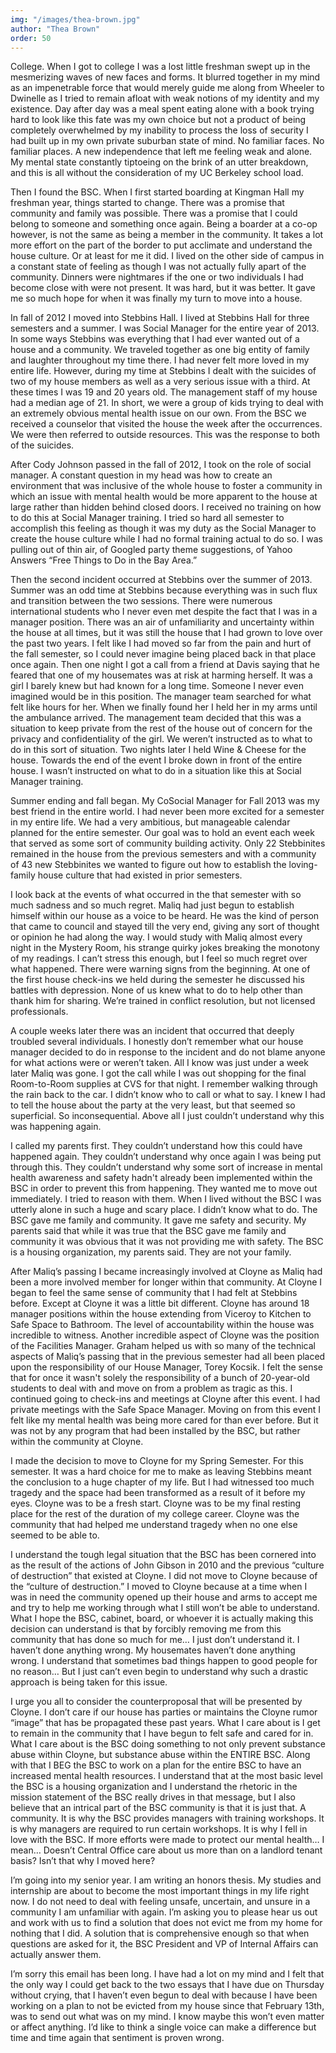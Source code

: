 ```yaml
---
img: "/images/thea-brown.jpg"
author: "Thea Brown"
order: 50
---
```

College. When I got to college I was a lost little freshman swept up in the mesmerizing waves of new faces and forms. It blurred together in my mind as an impenetrable force that would merely guide me along from Wheeler to Dwinelle as I tried to remain afloat with weak notions of my identity and my existence. Day after day was a meal spent eating alone with a book trying hard to look like this fate was my own choice but not a product of being completely overwhelmed by my inability to process the loss of security I had built up in my own private suburban state of mind. No familiar faces. No familiar places. A new independence that left me feeling weak and alone. My mental state constantly tiptoeing on the brink of an utter breakdown, and this is all without the consideration of my UC Berkeley school load.

Then I found the BSC. When I first started boarding at Kingman Hall my freshman year, things started to change. There was a promise that community and family was possible. There was a promise that I could belong to someone and something once again. Being a boarder at a co-op however, is not the same as being a member in the community. It takes a lot more effort on the part of the border to put acclimate and understand the house culture. Or at least for me it did. I lived on the other side of campus in a constant state of feeling as though I was not actually fully apart of the community. Dinners were nightmares if the one or two individuals I had become close with were not present. It was hard, but it was better. It gave me so much hope for when it was finally my turn to move into a house.

 In fall of 2012 I moved into Stebbins Hall. I lived at Stebbins Hall for three semesters and a summer. I was Social Manager for the entire year of 2013.  In some ways Stebbins was everything that I had ever wanted out of a house and a community. We traveled together as one big entity of family and laughter throughout my time there. I had never felt more loved in my entire life. However, during my time at Stebbins I dealt with the suicides of two of my house members as well as a very serious issue with a third. At these times I was 19 and 20 years old. The management staff of my house had a median age of 21. In short, we were a group of kids trying to deal with an extremely obvious mental health issue on our own. From the BSC we received a counselor that visited the house the week after the occurrences. We were then referred to outside resources. This was the response to both of the suicides. 

After Cody Johnson passed in the fall of 2012, I took on the role of social manager. A constant question in my head was how to create an environment that was inclusive of the whole house to foster a community in which an issue with mental health would be more apparent to the house at large rather than hidden behind closed doors. I received no training on how to do this at Social Manager training. I tried so hard all semester to accomplish this feeling as though it was my duty as the Social Manager to create the house culture while I had no formal training actual to do so. I was pulling out of thin air, of Googled party theme suggestions, of Yahoo Answers “Free Things to Do in the Bay Area.”

Then the second incident occurred at Stebbins over the summer of 2013. Summer was an odd time at Stebbins because everything was in such flux and transition between the two sessions. There were numerous international students who I never even met despite the fact that I was in a manager position. There was an air of unfamiliarity and uncertainty within the house at all times, but it was still the house that I had grown to love over the past two years. I felt like I had moved so far from the pain and hurt of the fall semester, so I could never imagine being placed back in that place once again. Then one night I got a call from a friend at Davis saying that he feared that one of my housemates was at risk at harming herself. It was a girl I barely knew but had known for a long time. Someone I never even imagined would be in this position. The manager team searched for what felt like hours for her. When we finally found her I held her in my arms until the ambulance arrived. The management team decided that this was a situation to keep private from the rest of the house out of concern for the privacy and confidentiality of the girl. We weren’t instructed as to what to do in this sort of situation. Two nights later I held Wine & Cheese for the house. Towards the end of the event I broke down in front of the entire house. I wasn’t instructed on what to do in a situation like this at Social Manager training.

Summer ending and fall began. My CoSocial Manager for Fall 2013 was my best friend in the entire world. I had never been more excited for a semester in my entire life. We had a very ambitious, but manageable calendar planned for the entire semester. Our goal was to hold an event each week that served as some sort of community building activity. Only 22 Stebbinites remained in the house from the previous semesters and with a community of 43 new Stebbinites we wanted to figure out how to establish the loving-family house culture that had existed in prior semesters.

I look back at the events of what occurred in the that semester with so much sadness and so much regret. Maliq had just begun to establish himself within our house as a voice to be heard. He was the kind of person that came to council and stayed till the very end, giving any sort of thought or opinion he had along the way. I would study with Maliq almost every night in the Mystery Room, his strange quirky jokes breaking the monotony of my readings. I can’t stress this enough, but I feel so much regret over what happened. There were warning signs from the beginning. At one of the first house check-ins we held during the semester he discussed his battles with depression. None of us knew what to do to help other than thank him for sharing. We’re trained in conflict resolution, but not licensed professionals. 

A couple weeks later there was an incident that occurred that deeply troubled several individuals. I honestly don’t remember what our house manager decided to do in response to the incident and do not blame anyone for what actions were or weren’t taken. All I know was just under a week later Maliq was gone. I got the call while I was out shopping for the final Room-to-Room supplies at CVS for that night. I remember walking through the rain back to the car. I didn’t know who to call or what to say. I knew I had to tell the house about the party at the very least, but that seemed so superficial. So inconsequential. Above all I just couldn’t understand why this was happening again. 

I called my parents first. They couldn’t understand how this could have happened again. They couldn’t understand why once again I was being put through this. They couldn’t understand why some sort of increase in mental health awareness and safety hadn't already been implemented within the BSC in order to prevent this from happening. They wanted me to move out immediately. I tried to reason with them. When I lived without the BSC I was utterly alone in such a huge and scary place. I didn’t know what to do. The BSC gave me family and community. It gave me safety and security. My parents said that while it was true that the BSC gave me family and community it was obvious that it was not providing me with safety. The BSC is a housing organization, my parents said. They are not your family.

After Maliq’s passing I became increasingly involved at Cloyne as Maliq had been a more involved member for longer within that community. At Cloyne I began to feel the same sense of community that I had felt at Stebbins before. Except at Cloyne it was a little bit different. Cloyne has around 18 manager positions within the house extending from Viceroy to Kitchen to Safe Space to Bathroom. The level of accountability within the house was incredible to witness. Another incredible aspect of Cloyne was the position of the Facilities Manager. Graham helped us with so many of the technical aspects of Maliq’s passing that in the previous semester had all been placed upon the responsibility of our House Manager, Torey Kocsik. I felt the sense that for once it wasn't solely the responsibility of a bunch of 20-year-old students to deal with and move on from a problem as tragic as this. I continued going to check-ins and meetings at Cloyne after this event. I had private meetings with the Safe Space Manager. Moving on from this event I felt like my mental health was being more cared for than ever before. But it was not by any program that had been installed by the BSC, but rather within the community at Cloyne.

I made the decision to move to Cloyne for my Spring Semester. For this semester. It was a hard choice for me to make as leaving Stebbins meant the conclusion to a huge chapter of my life. But I had witnessed too much tragedy and the space had been transformed as a result of it before my eyes. Cloyne was to be a fresh start. Cloyne was to be my final resting place for the rest of the duration of my college career. Cloyne was the community that had helped me understand tragedy when no one else seemed to be able to.

I understand the tough legal situation that the BSC has been cornered into as the result of the actions of John Gibson in 2010 and the previous “culture of destruction” that existed at Cloyne. I did not move to Cloyne because of the “culture of destruction.” I moved to Cloyne because at a time when I was in need the community opened up their house and arms to accept me and try to help me working through what I still won’t be able to understand. What I hope the BSC, cabinet, board, or whoever it is actually making this decision can understand is that by forcibly removing me from this community that has done so much for me… I just don’t understand it. I haven’t done anything wrong. My housemates haven’t done anything wrong. I understand that sometimes bad things happen to good people for no reason… But I just can’t even begin to understand why such a drastic approach is being taken for this issue.

I urge you all to consider the counterproposal that will be presented by Cloyne. I don’t care if our house has parties or maintains the Cloyne rumor “image” that has be propagated these past years. What I care about is I get to remain in the community that I have begun to felt safe and cared for in. What I care about is the BSC doing something to not only prevent substance abuse within Cloyne, but substance abuse within the ENTIRE BSC. Along with that I BEG the BSC to work on a plan for the entire BSC to have an increased mental health resources. I understand that at the most basic level the BSC is a housing organization and I understand the rhetoric in the mission statement of the BSC really drives in that message, but I also believe that an intrical part of the BSC community is that it is just that. A community. It is why the BSC provides managers with training workshops. It is why managers are required to run certain workshops. It is why I fell in love with the BSC. If more efforts were made to protect our mental health… I mean… Doesn’t Central Office care about us more than on a landlord tenant basis? Isn’t that why I moved here?

I’m going into my senior year. I am writing an honors thesis. My studies and internship are about to become the most important things in my life right now. I do not need to deal with feeling unsafe, uncertain, and unsure in a community I am unfamiliar with again. I’m asking you to please hear us out and work with us to find a solution that does not evict me from my home for nothing that I did. A solution that is comprehensive enough so that when questions are asked for it, the BSC President and VP of Internal Affairs can actually answer them.

I’m sorry this email has been long. I have had a lot on my mind and I felt that the only way I could get back to the two essays that I have due on Thursday without crying, that I haven’t even begun to deal with because I have been working on a plan to not be evicted from my house since that February 13th, was to send out what was on my mind. I know maybe this won’t even matter or affect anything. I’d like to think a single voice can make a difference but time and time again that sentiment is proven wrong.
